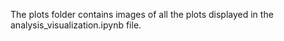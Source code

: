 The plots folder contains images of all the plots displayed in the analysis_visualization.ipynb file.
